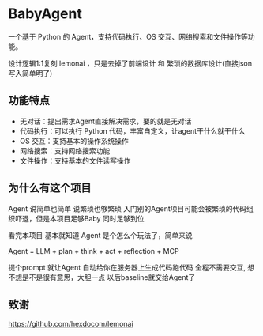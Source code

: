 # BabyAgent

一个基于 Python 的 Agent，支持代码执行、OS 交互、网络搜索和文件操作等功能。

设计逻辑1:1复刻 lemonai ，只是去掉了前端设计 和 繁琐的数据库设计(直接json写入简单明了)



## 功能特点

- 无对话：提出需求Agent直接解决需求，要的就是无对话
- 代码执行：可以执行 Python 代码，丰富自定义，让agent干什么就干什么
- OS 交互：支持基本的操作系统操作
- 网络搜索：支持网络搜索功能
- 文件操作：支持基本的文件读写操作


## 为什么有这个项目
Agent 说简单也简单  说繁琐也够繁琐 入门别的Agent项目可能会被繁琐的代码组织吓退，但是本项目足够Baby 同时足够到位

看完本项目 基本就知道 Agent 是个怎么个玩法了，简单来说


Agent = LLM + plan + think + act + reflection + MCP

提个prompt 就让Agent 自动给你在服务器上生成代码跑代码 全程不需要交互, 想不想是不是很有意思，大胆一点 以后baseline就交给Agent了 



## 致谢
https://github.com/hexdocom/lemonai
